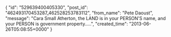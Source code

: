  {
   "id": "529639400405330",
   "post_id": "462493170453287_462528253783112",
   "from_name": "Pete Daoust",
   "message": "Cara Small Atherton, the LAND is in your PERSON'S name, and your PERSON is government property.....",
   "created_time": "2013-06-26T05:08:55+0000"
 }
